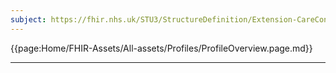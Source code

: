 ```yaml
---
subject: https://fhir.nhs.uk/STU3/StructureDefinition/Extension-CareConnect-GPC-NHSNumberVerificationStatus-1
---
```


{{page:Home/FHIR-Assets/All-assets/Profiles/ProfileOverview.page.md}}

---